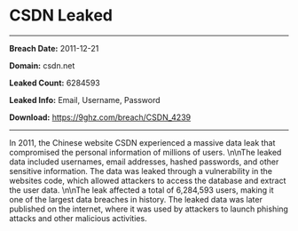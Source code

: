 # CSDN Leaked

------------
**Breach Date:** 2011-12-21

**Domain:** csdn.net

**Leaked Count:** 6284593

**Leaked Info:** Email, Username, Password

**Download:** https://9ghz.com/breach/CSDN_4239

------------
In 2011, the Chinese website CSDN experienced a massive data leak that compromised the personal information of millions of users. \n\nThe leaked data included usernames, email addresses, hashed passwords, and other sensitive information. The data was leaked through a vulnerability in the websites code, which allowed attackers to access the database and extract the user data. \n\nThe leak affected a total of 6,284,593 users, making it one of the largest data breaches in history. The leaked data was later published on the internet, where it was used by attackers to launch phishing attacks and other malicious activities.
